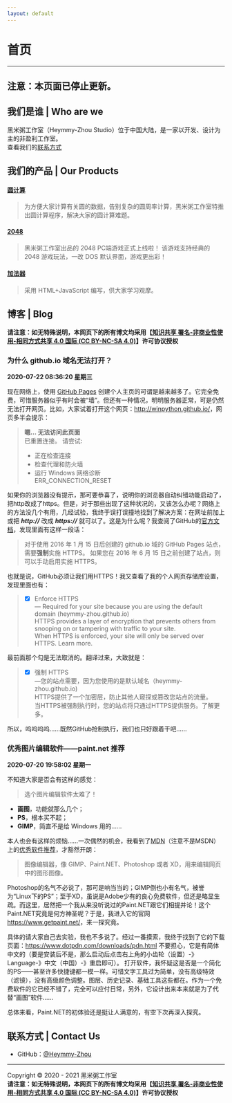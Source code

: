 ```yaml
---
layout: default
---
```


# 首页

---
**注意：本页面已停止更新。**
---

## 我们是谁 | Who are we
黑米粥工作室（Heymmy-Zhou Studio）位于中国大陆，是一家以开发、设计为主的非盈利工作室。  
查看我们的[联系方式](#%E8%81%94%E7%B3%BB%E6%96%B9%E5%BC%8F--contact-us)

## 我们的产品 | Our Products

#### [圆计算](https://github.com/ZhouJiatai/CircleCal)
> 为方便大家计算有关圆的数据，告别复杂的圆周率计算，黑米粥工作室特推出圆计算程序，解决大家的圆计算难题。

#### [2048](https://github.com/ZhouJiatai/2048)
> 黑米粥工作室出品的 2048 PC端游戏正式上线啦！
该游戏支持经典的 2048 游戏玩法，一改 DOS 默认界面，游戏更出彩！

#### [加法器](https://github.com/ZhouJiatai/adder)
> 采用 HTML+JavaScript 编写，供大家学习观摩。

## 博客 | Blog
**请注意：如无特殊说明，本网页下的所有博文均采用【[知识共享 署名-非商业性使用-相同方式共享 4.0 国际 (CC BY-NC-SA 4.0)](https://creativecommons.org/licenses/by-nc-sa/4.0/deed.zh)】许可协议授权**

### 为什么 github.io 域名无法打开？
**2020-07-22 08:36:20 星期三**  

现在网络上，使用 <a href="https://github.io" target="_blank">GitHub Pages</a> 创建个人主页的可谓是越来越多了。它完全免费，可惜服务器似乎有时会被“墙”。但还有一种情况，明明服务器正常，可是仍然无法打开网页。比如，大家试着打开这个网页：<a href="http://winpython.github.io/" target="_blank">http://winpython.github.io/</a>，网页多半会提示：
> **嗯… 无法访问此页面**  
已重置连接。
请尝试:
> - 正在检查连接
> - 检查代理和防火墙
> - 运行 Windows 网络诊断  
> ERR_CONNECTION_RESET

如果你的浏览器没有提示，那可要恭喜了，说明你的浏览器自动纠错功能启动了，把http改成了https。但是，对于那些出现了这种状况的，又该怎么办呢？网络上的方法没几个有用，几经试验，我终于误打误撞地找到了解决方案：在网址前加上或把 ***http://*** 改成 ***https://*** 就可以了。这是为什么呢？我查阅了GitHub的<a href="https://docs.github.com/cn/github/working-with-github-pages/securing-your-github-pages-site-with-https" target="_blank">官方文档</a>，发现里面有这样一段话：
> 对于使用 2016 年 1 月 15 日后创建的 github.io 域的 GitHub Pages 站点，需要**强制**实施 HTTPS。 如果您在 2016 年 6 月 15 日之前创建了站点，则可以手动启用实施 HTTPS。

也就是说，GitHub必须让我们用HTTPS！我又查看了我的个人网页存储库设置，发现里面也有：
> - [x] Enforce HTTPS  
— Required for your site because you are using the default domain (heymmy-zhou.github.io)  
HTTPS provides a layer of encryption that prevents others from snooping on or tampering with traffic to your site.  
When HTTPS is enforced, your site will only be served over HTTPS. Learn more.

最前面那个勾是无法取消的。翻译过来，大致就是：
> - [x] 强制 HTTPS  
—您的站点需要，因为您使用的是默认域名（heymmy-zhou.github.io)  
HTTPS提供了一个加密层，防止其他人窥探或篡改您站点的流量。  
当HTTPS被强制执行时，您的站点将只通过HTTPS提供服务。了解更多。

所以，呜呜呜呜……既然GitHub抢制执行，我们也只好跟着干吧……

### 优秀图片编辑软件——paint.net 推荐
**2020-07-20 19:58:02 星期一**

不知道大家是否会有这样的感觉：
> 选个图片编辑软件太难了！
- **画图**，功能就那么几个；
- **PS**，根本买不起；
- **GIMP**，简直不是给 Windows 用的……

本人也会有这样的烦恼……一次偶然的机会，我看到了[MDN](https://developer.mozilla.org/zh-CN/)（注意不是MSDN）上的[优秀软件推荐](https://developer.mozilla.org/zh-CN/docs/Learn/Getting_started_with_the_web/Installing_basic_software)，才豁然开朗：
> 图像编辑器，像 GIMP、Paint.NET、Photoshop 或者 XD，用来编辑网页中的图形图像。

Photoshop的名气不必说了，那可是响当当的；GIMP倒也小有名气，被誉为“Linux下的PS”；至于XD，虽说是Adobe少有的良心免费软件，但还是略显生疏。而这里，居然把一个我从来没听说过的Paint.NET跟它们相提并论！这个Paint.NET究竟是何方神圣呢？于是，我进入它的官网<https://www.getpaint.net/>，来一探究竟。

具体的请大家自己去实验，我也不多说了。经过一番摸索，我终于找到了它的下载页面：<https://www.dotpdn.com/downloads/pdn.html>
不要担心，它是有简体中文的（要是安装后不是，那么启动后点击右上角的小齿轮（设置）-》Language-》中文（中国）-》重启即可）。
打开软件，我怀疑这是否是一个简化的PS——甚至许多快捷键都一模一样。可惜文字工具过为简单，没有高级特效（滤镜），没有高级颜色调整。图层、历史记录、基础工具这些都在。作为一个免费软件的它已经不错了，完全可以应付日常，另外，它设计出来本来就是为了代替“画图”软件……

总体来看，Paint.NET的初体验还是挺让人满意的，有空下次再深入探究。

## 联系方式 | Contact Us
- GitHub：<a href="https://github.com/Heymmy-Zhou" target="_blank">@Heymmy-Zhou</a>

------------

Copyright © 2020 - 2021 黑米粥工作室  
**请注意：如无特殊说明，本网页下的所有博文均采用【[知识共享 署名-非商业性使用-相同方式共享 4.0 国际 (CC BY-NC-SA 4.0)](https://creativecommons.org/licenses/by-nc-sa/4.0/deed.zh)】许可协议授权**
